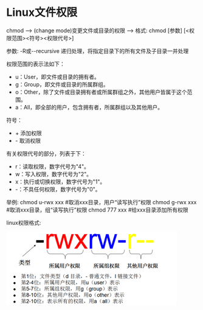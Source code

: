 # Linux文件权限

chmod --> (change mode)变更文件或目录的权限 --> 格式: chmod [参数] [<权限范围><符号><权限代号>]

参数: -R或--recursive 递归处理，将指定目录下的所有文件及子目录一并处理

权限范围的表示法如下：
* u：User，即文件或目录的拥有者。
* g：Group，即文件或目录的所属群组。
* o：Other，除了文件或目录拥有者或所属群组之外，其他用户皆属于这个范围。
* a：All，即全部的用户，包含拥有者，所属群组以及其他用户。

符号：
* \+ 添加权限
* \- 取消权限

有关权限代号的部分，列表于下：
* r：读取权限，数字代号为"4"。
* w：写入权限，数字代号为"2"。
* x：执行或切换权限，数字代号为"1"。
* -：不具任何权限，数字代号为"0"。

举例:
chmod u-rwx xxx		#取消xxx目录，用户“读写执行”权限
chmod g-rwx xxx 	#取消xxx目录，组“读写执行”权限
chmod 777 xxx		#给xxx目录添加所有权限

linux权限格式:

![005](img/file_privilege.png)
